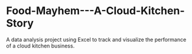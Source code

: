 # Food-Mayhem---A-Cloud-Kitchen-Story
A data analysis project using Excel to track and visualize the performance of a cloud kitchen business.
